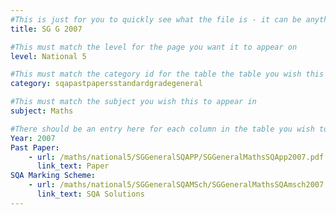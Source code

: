 ```yaml
---
#This is just for you to quickly see what the file is - it can be anything you want
title: SG G 2007

#This must match the level for the page you want it to appear on
level: National 5

#This must match the category id for the table the table you wish this to appear in
category: sqapastpapersstandardgradegeneral

#This must match the subject you wish this to appear in
subject: Maths

#There should be an entry here for each column in the table you wish to populate:
Year: 2007
Past Paper:
    - url: /maths/national5/SGGeneralSQAPP/SGGeneralMathsSQApp2007.pdf
      link_text: Paper
SQA Marking Scheme:
    - url: /maths/national5/SGGeneralSQAMSch/SGGeneralMathsSQAmsch2007.pdf
      link_text: SQA Solutions
---
```


